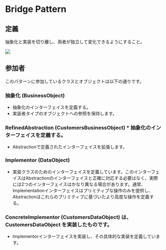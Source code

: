 # Bridge Pattern 
## 定義

抽象化と実装を切り離し、両者が独立して変化できるようにすること。

![](https://github.com/QianMo/Unity-Design-Pattern/blob/master/UML_Picture/bridge.gif)


## 参加者

このパターンに参加しているクラスとオブジェクトは以下の通りです。

### 抽象化 (BusinessObject)
* 抽象化のインターフェイスを定義する。
* 実装者タイプのオブジェクトへの参照を保持します。

### RefinedAbstraction (CustomersBusinessObject) * 抽象化のインターフェイスを定義する。
* Abstractionで定義されたインターフェイスを拡張します。

### Implementor (DataObject)
* 実装クラスのためのインターフェイスを定義しています。このインターフェイスはAbstractionのインターフェイスと正確に対応する必要はなく、実際には2つのインターフェイスはかなり異なる場合があります。通常、Implementationインターフェイスはプリミティブな操作のみを提供し、 Abstractionはこれらのプリミティブに基づいたより高度な操作を定義する。

### ConcreteImplementor (CustomersDataObject) は、CustomersDataObject を実装したものです。
* Implementorインターフェイスを実装し、その具体的な実装を定義しています。

